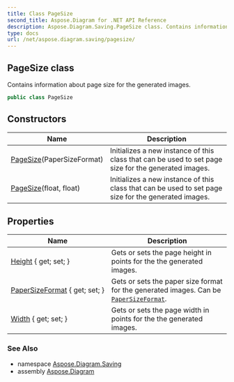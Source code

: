 ```yaml
---
title: Class PageSize
second_title: Aspose.Diagram for .NET API Reference
description: Aspose.Diagram.Saving.PageSize class. Contains information about page size for the generated images
type: docs
url: /net/aspose.diagram.saving/pagesize/
---
```

## PageSize class

Contains information about page size for the generated images.

```csharp
public class PageSize
```

## Constructors

| Name | Description |
| --- | --- |
| [PageSize](pagesize/#constructor)(PaperSizeFormat) | Initializes a new instance of this class that can be used to set page size for the generated images. |
| [PageSize](pagesize/#constructor_1)(float, float) | Initializes a new instance of this class that can be used to set page size for the generated images. |

## Properties

| Name | Description |
| --- | --- |
| [Height](../../aspose.diagram.saving/pagesize/height/) { get; set; } | Gets or sets the page height in points for the the generated images. |
| [PaperSizeFormat](../../aspose.diagram.saving/pagesize/papersizeformat/) { get; set; } | Gets or sets the paper size format for the generated images. Can be [`PaperSizeFormat`](../papersizeformat/). |
| [Width](../../aspose.diagram.saving/pagesize/width/) { get; set; } | Gets or sets the page width in points for the the generated images. |

### See Also

* namespace [Aspose.Diagram.Saving](../../aspose.diagram.saving/)
* assembly [Aspose.Diagram](../../)


